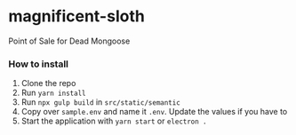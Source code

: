 # magnificent-sloth
Point of Sale for Dead Mongoose

### How to install
1. Clone the repo
1. Run `yarn install`
1. Run `npx gulp build` in `src/static/semantic`
1. Copy over `sample.env` and name it `.env`. Update the values if you have to
1. Start the application with `yarn start` or `electron .`
